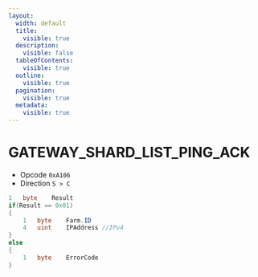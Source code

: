 ```yaml
---
layout:
  width: default
  title:
    visible: true
  description:
    visible: false
  tableOfContents:
    visible: true
  outline:
    visible: true
  pagination:
    visible: true
  metadata:
    visible: true
---
```


# GATEWAY\_SHARD\_LIST\_PING\_ACK

* Opcode `0xA106`
* Direction `S > C`

```csharp
1   byte    Result
if(Result == 0x01)
{
    1   byte    Farm.ID
    4   uint    IPAddress //IPv4
}
else
{
    1   byte    ErrorCode
}
```

